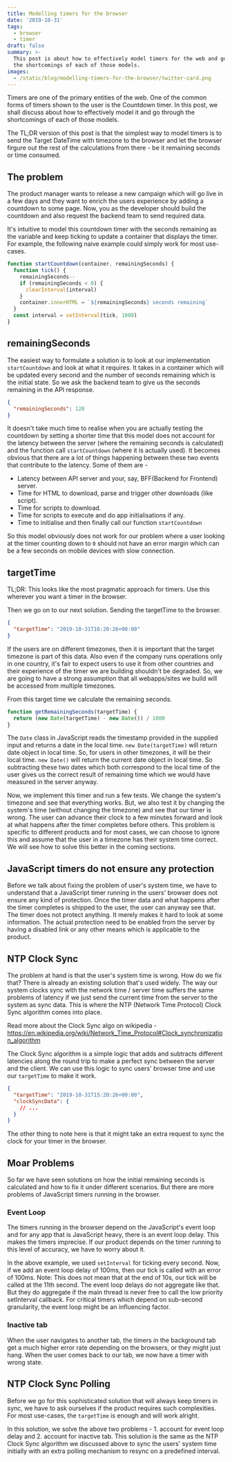 ```yaml
---
title: Modelling timers for the browser
date: '2019-10-31'
tags:
  - browser
  - timer
draft: false
summary: >-
  This post is about how to effectively model timers for the web and go through
  the shortcomings of each of those models.
images:
  - /static/blog/modelling-timers-for-the-browser/twitter-card.png
---
```


Timers are one of the primary entities of the web. One of the common forms of timers shown to the user is the Countdown timer. In this post, we shall discuss about how to effectively model it and go through the shortcomings of each of those models.

The TL;DR version of this post is that the simplest way to model timers is to send the Target DateTime with timezone to the browser and let the browser firgure out the rest of the calculations from there - be it remaining seconds or time consumed.

## The problem

The product manager wants to release a new campaign which will go live in a few days and they want to enrich the users experience by adding a countdown to some page. Now, you as the developer should build the countdown and also request the backend team to send required data.

It's intuitive to model this countdown timer with the seconds remaining as the variable and keep ticking to update a container that displays the timer. For example, the following naive example could simply work for most use-cases.

```js
function startCountdown(container, remainingSeconds) {
  function tick() {
    remainingSeconds--
    if (remainingSeconds < 0) {
      clearInterval(interval)
    }
    container.innerHTML = `${remainingSeconds} seconds remaining`
  }
  const interval = setInterval(tick, 1000)
}
```

## remainingSeconds

The easiest way to formulate a solution is to look at our implementation `startCountdown` and look at what it requires. It takes in a container which will be updated every second and the number of seconds remaining which is the initial state. So we ask the backend team to give us the seconds remaining in the API response.

```json
{
  "remainingSeconds": 120
}
```

It doesn't take much time to realise when you are actually testing the countdown by setting a shorter time that this model does not account for the latency between the server (where the remaining seconds is calculated) and the function call `startCountdown` (where it is actually used). It becomes obvious that there are a lot of things happening between these two events that contribute to the latency. Some of them are -

- Latency between API server and your, say, BFF(Backend for Frontend) server.
- Time for HTML to download, parse and trigger other downloads (like script).
- Time for scripts to download.
- Time for scripts to execute and do app initialisations if any.
- Time to initialise and then finally call our function `startCountdown`

So this model obviously does not work for our problem where a user looking at the timer counting down to `0` should not have an error margin which can be a few seconds on mobile devices with slow connection.

## targetTime

TL;DR: This looks like the most pragmatic approach for timers. Use this wherever you want a timer in the browser.

Then we go on to our next solution. Sending the targetTime to the browser.

```json
{
  "targetTime": "2019-10-31T16:20:26+00:00"
}
```

If the users are on different timezones, then it is important that the target timezone is part of this data. Also even if the company runs operations only in one country, it's fair to expect users to use it from other countries and their experience of the timer we are building shouldn't be degraded. So, we are going to have a strong assumption that all webapps/sites we build will be accessed from multiple timezones.

From this target time we calculate the remaining seconds.

```js
function getRemainingSeconds(targetTime) {
  return (new Date(targetTime) - new Date()) / 1000
}
```

The `Date` class in JavaScript reads the timestamp provided in the supplied input and returns a date in the local time. `new Date(targetTime)` will return date object in local time. So, for users in other timezones, it will be their local time. `new Date()` will return the current date object in local time. So subtracting these two dates which both correspond to the local time of the user gives us the correct result of remaining time which we would have measured in the server anyway.

Now, we implement this timer and run a few tests. We change the system's timezone and see that everything works. But, we also test it by changing the system's time (without changing the timezone) and see that our timer is wrong. The user can advance their clock to a few minutes forward and look at what happens after the timer completes before others. This problem is specific to different products and for most cases, we can choose to ignore this and assume that the user in a timezone has their system time correct. We will see how to solve this better in the coming sections.

## JavaScript timers do not ensure any protection

Before we talk about fixing the problem of user's system time, we have to understand that a JavaScript timer running in the users' browser does not ensure any kind of protection. Once the timer data and what happens after the timer completes is shipped to the user, the user can anyway see that. The timer does not protect anything. It merely makes it hard to look at some information. The actual protection need to be enabled from the server by having a disabled link or any other means which is applicable to the product.

## NTP Clock Sync

The problem at hand is that the user's system time is wrong. How do we fix that? There is already an existing solution that's used widely. The way our system clocks sync with the network time / server time suffers the same problems of latency if we just send the current time from the server to the system as sync data. This is where the NTP (Network Time Protocol) Clock Sync algorithm comes into place.

Read more about the Clock Sync algo on wikipedia - https://en.wikipedia.org/wiki/Network_Time_Protocol#Clock_synchronization_algorithm

The Clock Sync algorithm is a simple logic that adds and subtracts different latencies along the round trip to make a perfect sync between the server and the client. We can use this logic to sync users' browser time and use our `targetTime` to make it work.

```json
{
  "targetTime": "2019-10-31T15:20:26+00:00",
  "clockSyncData": {
    // ...
  }
}
```

The other thing to note here is that it might take an extra request to sync the clock for your timer in the browser.

## Moar Problems

So far we have seen solutions on how the initial remaining seconds is calculated and how to fix it under different scenarios. But there are more problems of JavaScript timers running in the browser.

### Event Loop

The timers running in the browser depend on the JavaScript's event loop and for any app that is JavaScript heavy, there is an event loop delay. This makes the timers imprecise. If our product depends on the timer running to this level of accuracy, we have to worry about it.

In the above example, we used `setInterval` for ticking every second. Now, if we add an event loop delay of 100ms, then our tick is called with an error of 100ms. Note: This does not mean that at the end of 10s, our tick will be called at the 11th second. The event loop delays do not aggregate like that. But they do aggregate if the main thread is never free to call the low priority setInterval callback. For critical timers which depend on sub-second granularity, the event loop might be an influencing factor.

### Inactive tab

When the user navigates to another tab, the timers in the background tab get a much higher error rate depending on the browsers, or they might just hang. When the user comes back to our tab, we now have a timer with wrong state.

## NTP Clock Sync Polling

Before we go for this sophisticated solution that will always keep timers in sync, we have to ask ourselves if the product requires such complexities. For most use-cases, the `targetTime` is enough and will work alright.

In this solution, we solve the above two problems - 1. account for event loop delay and 2. account for inactive tab. This solution is the same as the NTP Clock Sync algorithm we discussed above to sync the users' system time initially with an extra polling mechanism to resync on a predefined interval.
